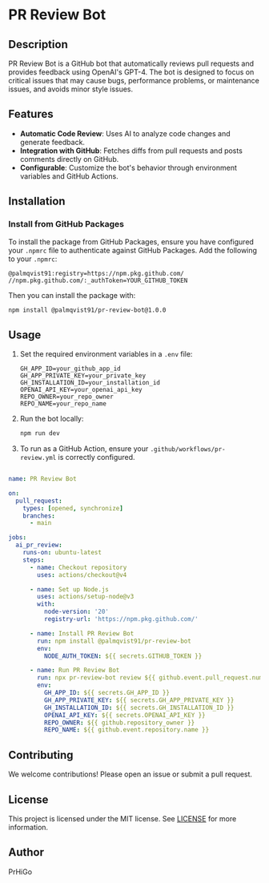# PR Review Bot

## Description

PR Review Bot is a GitHub bot that automatically reviews pull requests and provides feedback using OpenAI's GPT-4. The bot is designed to focus on critical issues that may cause bugs, performance problems, or maintenance issues, and avoids minor style issues.

## Features

- **Automatic Code Review**: Uses AI to analyze code changes and generate feedback.
- **Integration with GitHub**: Fetches diffs from pull requests and posts comments directly on GitHub.
- **Configurable**: Customize the bot's behavior through environment variables and GitHub Actions.

## Installation

### Install from GitHub Packages

To install the package from GitHub Packages, ensure you have configured your `.npmrc` file to authenticate against GitHub Packages. Add the following to your `.npmrc`:

```
@palmqvist91:registry=https://npm.pkg.github.com/
//npm.pkg.github.com/:_authToken=YOUR_GITHUB_TOKEN
```

Then you can install the package with:

```bash
npm install @palmqvist91/pr-review-bot@1.0.0
```

## Usage

1. Set the required environment variables in a `.env` file:
   ```
   GH_APP_ID=your_github_app_id
   GH_APP_PRIVATE_KEY=your_private_key
   GH_INSTALLATION_ID=your_installation_id
   OPENAI_API_KEY=your_openai_api_key
   REPO_OWNER=your_repo_owner
   REPO_NAME=your_repo_name
   ```

2. Run the bot locally:
   ```bash
   npm run dev
   ```

3. To run as a GitHub Action, ensure your `.github/workflows/pr-review.yml` is correctly configured.


```yaml

name: PR Review Bot

on:
  pull_request:
    types: [opened, synchronize]
    branches:
      - main

jobs:
  ai_pr_review:
    runs-on: ubuntu-latest
    steps:
      - name: Checkout repository
        uses: actions/checkout@v4

      - name: Set up Node.js
        uses: actions/setup-node@v3
        with:
          node-version: '20'
          registry-url: 'https://npm.pkg.github.com/'

      - name: Install PR Review Bot
        run: npm install @palmqvist91/pr-review-bot
        env:
          NODE_AUTH_TOKEN: ${{ secrets.GITHUB_TOKEN }}

      - name: Run PR Review Bot
        run: npx pr-review-bot review ${{ github.event.pull_request.number }}
        env:
          GH_APP_ID: ${{ secrets.GH_APP_ID }}
          GH_APP_PRIVATE_KEY: ${{ secrets.GH_APP_PRIVATE_KEY }}
          GH_INSTALLATION_ID: ${{ secrets.GH_INSTALLATION_ID }}
          OPENAI_API_KEY: ${{ secrets.OPENAI_API_KEY }}
          REPO_OWNER: ${{ github.repository_owner }}
          REPO_NAME: ${{ github.event.repository.name }}

```

## Contributing

We welcome contributions! Please open an issue or submit a pull request.

## License

This project is licensed under the MIT license. See [LICENSE](LICENSE) for more information.

## Author

PrHiGo